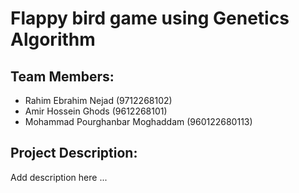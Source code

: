 # Flappy bird game using Genetics Algorithm

## Team Members:
- Rahim Ebrahim Nejad (9712268102)
- Amir Hossein Ghods (9612268101)
- Mohammad Pourghanbar Moghaddam (960122680113)

## Project Description:
Add description here ...
